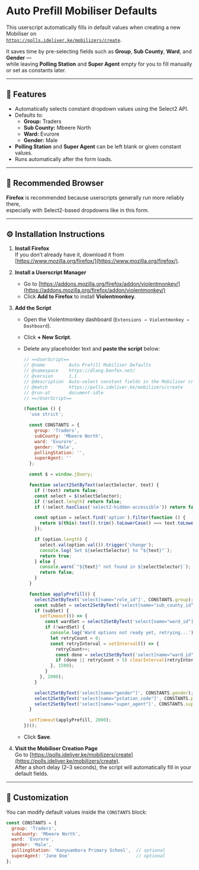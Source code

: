 # Auto Prefill Mobiliser Defaults 

This userscript automatically fills in default values when creating a new Mobiliser on  
[`https://polls.ideliver.ke/mobilizers/create`](https://polls.ideliver.ke/mobilizers/create).

It saves time by pre-selecting fields such as **Group**, **Sub County**, **Ward**, and **Gender** —  
while leaving **Polling Station** and **Super Agent** empty for you to fill manually or set as constants later.

---

## 🧩 Features

- Automatically selects constant dropdown values using the Select2 API.
- Defaults to:
  - **Group:** Traders  
  - **Sub County:** Mbeere North  
  - **Ward:** Evurore  
  - **Gender:** Male  
- **Polling Station** and **Super Agent** can be left blank or given constant values.
- Runs automatically after the form loads.

---

## 🦊 Recommended Browser

**Firefox** is recommended because userscripts generally run more reliably there,  
especially with Select2-based dropdowns like in this form.

---

## ⚙️ Installation Instructions

1. **Install Firefox**  
   If you don’t already have it, download it from [https://www.mozilla.org/firefox/](https://www.mozilla.org/firefox/).

2. **Install a Userscript Manager**  
   - Go to [https://addons.mozilla.org/firefox/addon/violentmonkey/](https://addons.mozilla.org/firefox/addon/violentmonkey/)  
   - Click **Add to Firefox** to install **Violentmonkey**.

3. **Add the Script**
   - Open the Violentmonkey dashboard (`Extensions → Violentmonkey → Dashboard`).
   - Click **+ New Script**.
   - Delete any placeholder text and **paste the script** below:

     ```js
     // ==UserScript==
     // @name         Auto Prefill Mobiliser Defaults 
     // @namespace    https://dlang.benfex.net/
     // @version      1.1
     // @description  Auto-select constant fields in the Mobiliser creation form using Select2 API
     // @match        https://polls.ideliver.ke/mobilizers/create
     // @run-at       document-idle
     // ==/UserScript==

     (function () {
       'use strict';

       const CONSTANTS = {
         group: 'Traders',
         subCounty: 'Mbeere North',
         ward: 'Evurore',
         gender: 'Male',
         pollingStation: '',
         superAgent: ''
       };

       const $ = window.jQuery;

       function select2SetByText(selectSelector, text) {
         if (!text) return false;
         const select = $(selectSelector);
         if (!select.length) return false;
         if (!select.hasClass('select2-hidden-accessible')) return false;

         const option = select.find('option').filter(function () {
           return $(this).text().trim().toLowerCase() === text.toLowerCase();
         });

         if (option.length) {
           select.val(option.val()).trigger('change');
           console.log(`Set ${selectSelector} to "${text}"`);
           return true;
         } else {
           console.warn(`"${text}" not found in ${selectSelector}`);
           return false;
         }
       }

       function applyPrefill() {
         select2SetByText('select[name="role_id"]', CONSTANTS.group);
         const subSet = select2SetByText('select[name="sub_county_id"]', CONSTANTS.subCounty);
         if (subSet) {
           setTimeout(() => {
             const wardSet = select2SetByText('select[name="ward_id"]', CONSTANTS.ward);
             if (!wardSet) {
               console.log('Ward options not ready yet, retrying...');
               let retryCount = 0;
               const retryInterval = setInterval(() => {
                 retryCount++;
                 const done = select2SetByText('select[name="ward_id"]', CONSTANTS.ward);
                 if (done || retryCount > 5) clearInterval(retryInterval);
               }, 1500);
             }
           }, 2000);
         }

         select2SetByText('select[name="gender"]', CONSTANTS.gender);
         select2SetByText('select[name="pstation_code"]', CONSTANTS.pollingStation);
         select2SetByText('select[name="super_agent"]', CONSTANTS.superAgent);
       }

       setTimeout(applyPrefill, 2000);
     })();
     ```

   - Click **Save**.

4. **Visit the Mobiliser Creation Page**  
   Go to [https://polls.ideliver.ke/mobilizers/create](https://polls.ideliver.ke/mobilizers/create).  
   After a short delay (2–3 seconds), the script will automatically fill in your default fields.

---

## 📝 Customization

You can modify default values inside the `CONSTANTS` block:

```js
const CONSTANTS = {
  group: 'Traders',
  subCounty: 'Mbeere North',
  ward: 'Evurore',
  gender: 'Male',
  pollingStation: 'Kanyuambora Primary School',  // optional
  superAgent: 'Jane Doe'                         // optional
};
